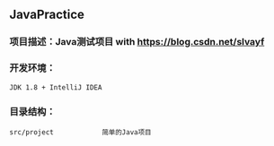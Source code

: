 ## JavaPractice
### 项目描述：Java测试项目 with https://blog.csdn.net/slvayf
### 开发环境：
    JDK 1.8 + IntelliJ IDEA
### 目录结构：
    src/project            简单的Java项目